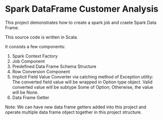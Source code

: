 # Spark DataFrame Customer Analysis

This project demonstrates how to create a spark job and craete Spark Data Frame.

This source code is written in Scala.

It consists a few components:

1. Spark Context Factory
2. Job Component
3. Predefined Data Frame Schema Structure
4. Row Conversion Component
5. Implicit Field Value Converter via catching method of Exception utility:
     The converted field value will be wrapped in Option type object.
     Valid converted value will be subtype Some of Option;
     Otherwise, the value will be None.
6. Data Frame Getter

Note: We can have new data frame getters added into this project and operate multiple data frame object together
      in this project structure.
